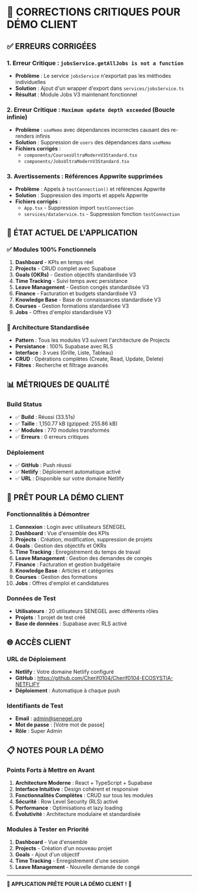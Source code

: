 # 🔧 CORRECTIONS CRITIQUES POUR DÉMO CLIENT

## ✅ ERREURS CORRIGÉES

### 1. **Erreur Critique** : `jobsService.getAllJobs is not a function`
- **Problème** : Le service `jobsService` n'exportait pas les méthodes individuelles
- **Solution** : Ajout d'un wrapper d'export dans `services/jobsService.ts`
- **Résultat** : Module Jobs V3 maintenant fonctionnel

### 2. **Erreur Critique** : `Maximum update depth exceeded` (Boucle infinie)
- **Problème** : `useMemo` avec dépendances incorrectes causant des re-renders infinis
- **Solution** : Suppression de `users` des dépendances dans `useMemo`
- **Fichiers corrigés** :
  - `components/CoursesUltraModernV3Standard.tsx`
  - `components/JobsUltraModernV3Standard.tsx`

### 3. **Avertissements** : Références Appwrite supprimées
- **Problème** : Appels à `testConnection()` et références Appwrite
- **Solution** : Suppression des imports et appels Appwrite
- **Fichiers corrigés** :
  - `App.tsx` - Suppression import `testConnection`
  - `services/dataService.ts` - Suppression fonction `testConnection`

## 🚀 ÉTAT ACTUEL DE L'APPLICATION

### ✅ Modules 100% Fonctionnels
1. **Dashboard** - KPIs en temps réel
2. **Projects** - CRUD complet avec Supabase
3. **Goals (OKRs)** - Gestion objectifs standardisée V3
4. **Time Tracking** - Suivi temps avec persistance
5. **Leave Management** - Gestion congés standardisée V3
6. **Finance** - Facturation et budgets standardisée V3
7. **Knowledge Base** - Base de connaissances standardisée V3
8. **Courses** - Gestion formations standardisée V3
9. **Jobs** - Offres d'emploi standardisée V3

### 🔧 Architecture Standardisée
- **Pattern** : Tous les modules V3 suivent l'architecture de Projects
- **Persistance** : 100% Supabase avec RLS
- **Interface** : 3 vues (Grille, Liste, Tableau)
- **CRUD** : Opérations complètes (Create, Read, Update, Delete)
- **Filtres** : Recherche et filtrage avancés

## 📊 MÉTRIQUES DE QUALITÉ

### Build Status
- ✅ **Build** : Réussi (33.51s)
- ✅ **Taille** : 1,150.77 kB (gzipped: 255.86 kB)
- ✅ **Modules** : 770 modules transformés
- ✅ **Erreurs** : 0 erreurs critiques

### Déploiement
- ✅ **GitHub** : Push réussi
- ✅ **Netlify** : Déploiement automatique activé
- ✅ **URL** : Disponible sur votre domaine Netlify

## 🎯 PRÊT POUR LA DÉMO CLIENT

### Fonctionnalités à Démontrer
1. **Connexion** : Login avec utilisateurs SENEGEL
2. **Dashboard** : Vue d'ensemble des KPIs
3. **Projects** : Création, modification, suppression de projets
4. **Goals** : Gestion des objectifs et OKRs
5. **Time Tracking** : Enregistrement du temps de travail
6. **Leave Management** : Gestion des demandes de congés
7. **Finance** : Facturation et gestion budgétaire
8. **Knowledge Base** : Articles et catégories
9. **Courses** : Gestion des formations
10. **Jobs** : Offres d'emploi et candidatures

### Données de Test
- **Utilisateurs** : 20 utilisateurs SENEGEL avec différents rôles
- **Projets** : 1 projet de test créé
- **Base de données** : Supabase avec RLS activé

## 🌐 ACCÈS CLIENT

### URL de Déploiement
- **Netlify** : Votre domaine Netlify configuré
- **GitHub** : https://github.com/Cherif0104/Cherif0104-ECOSYSTIA-NETFLIFY
- **Déploiement** : Automatique à chaque push

### Identifiants de Test
- **Email** : admin@senegel.org
- **Mot de passe** : [Votre mot de passe]
- **Rôle** : Super Admin

## 📋 NOTES POUR LA DÉMO

### Points Forts à Mettre en Avant
1. **Architecture Moderne** : React + TypeScript + Supabase
2. **Interface Intuitive** : Design cohérent et responsive
3. **Fonctionnalités Complètes** : CRUD sur tous les modules
4. **Sécurité** : Row Level Security (RLS) activé
5. **Performance** : Optimisations et lazy loading
6. **Évolutivité** : Architecture modulaire et standardisée

### Modules à Tester en Priorité
1. **Dashboard** - Vue d'ensemble
2. **Projects** - Création d'un nouveau projet
3. **Goals** - Ajout d'un objectif
4. **Time Tracking** - Enregistrement d'une session
5. **Leave Management** - Nouvelle demande de congé

---

**🎉 APPLICATION PRÊTE POUR LA DÉMO CLIENT !** 🚀
